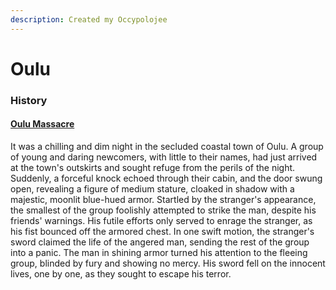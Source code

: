 ```yaml
---
description: Created my Occypolojee
---
```


# Oulu



### History

#### [Oulu Massacre](broken-reference)

It was a chilling and dim night in the secluded coastal town of Oulu. A group of young and daring newcomers, with little to their names, had just arrived at the town's outskirts and sought refuge from the perils of the night. Suddenly, a forceful knock echoed through their cabin, and the door swung open, revealing a figure of medium stature, cloaked in shadow with a majestic, moonlit blue-hued armor. Startled by the stranger's appearance, the smallest of the group foolishly attempted to strike the man, despite his friends' warnings. His futile efforts only served to enrage the stranger, as his fist bounced off the armored chest. In one swift motion, the stranger's sword claimed the life of the angered man, sending the rest of the group into a panic. The man in shining armor turned his attention to the fleeing group, blinded by fury and showing no mercy. His sword fell on the innocent lives, one by one, as they sought to escape his terror.



###



